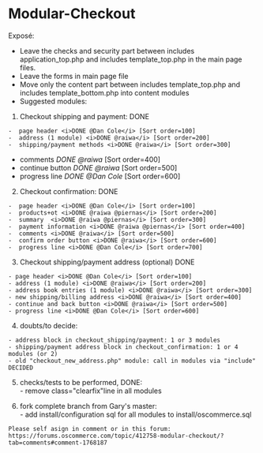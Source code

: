 # Modular-Checkout

Exposé:

- Leave the checks and security part between includes application_top.php and includes template_top.php in the main page files.
- Leave the forms in main page file
- Move only the content part between includes template_top.php and includes template_bottom.php into content modules
- Suggested modules:

1.   Checkout shipping and payment: DONE 

    -  page header <i>DONE @Dan Cole</i> [Sort order=100]
    -  address (1 module) <i>DONE @raiwa</i> [Sort order=200]
    -  shipping/payment methods <i>DONE @raiwa</i> [Sort order=300]
-  comments <i>DONE @raiwa</i> [Sort order=400]
-  continue button <i>DONE @raiwa</i> [Sort order=500]
-  progress line <i>DONE @Dan Cole</i>  [Sort order=600]

2.   Checkout confirmation: DONE 

    -  page header <i>DONE @Dan Cole</i> [Sort order=100]
    -  products+ot <i>DONE @raiwa @piernas</i> [Sort order=200]
    -  summary  <i>DONE @raiwa @piernas</i> [Sort order=300]
    -  payment information <i>DONE @raiwa @piernas</i> [Sort order=400]
    -  comments <i>DONE @raiwa</i> [Sort order=500]
    -  confirm order button <i>DONE @raiwa</i> [Sort order=600]
    -  progress line <i>DONE @Dan Cole</i> [Sort order=700]

3.   Checkout shipping/payment address (optional) DONE 

    - page header <i>DONE @Dan Cole</i> [Sort order=100]
    - address (1 module) <i>DONE @raiwa</i> [Sort order=200]
    - address book entries (1 module) <i>DONE @raiwa</i> [Sort order=300]
    - new shipping/billing address <i>DONE @raiwa</i> [Sort order=400]
    - continue and back button <i>DONE @raiwa</i> [Sort order=500]	
    - progress line <i>DONE @Dan Cole</i> [Sort order=600]
    
    
4.   doubts/to decide:

    - address block in checkout_shipping/payment: 1 or 3 modules
    - shipping/payment address block in checkout_confirmation: 1 or 4 modules (or 2)
    - old "checkout_new_address.php" module: call in modules via "include" DECIDED
    
5.   checks/tests to be performed, DONE:    
    - remove class="clearfix"line in all modules
    
6.   fork complete branch from Gary's master:    
    - add install/configuration sql for all modules to install/oscommerce.sql
    
    
    Please self asign in comment or in this forum:
    https://forums.oscommerce.com/topic/412758-modular-checkout/?tab=comments#comment-1768187
    
